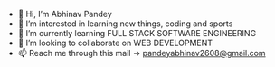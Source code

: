 - 👋 Hi, I’m Abhinav Pandey
- 👀 I’m interested in learning new things, coding and sports
- 🌱 I’m currently learning FULL STACK SOFTWARE ENGINEERING
- 💞️ I’m looking to collaborate on WEB DEVELOPMENT
- 📫 Reach me through this mail -> pandeyabhinav2608@gmail.com

<!---
ABHINAV-0601/ABHINAV-0601 is a ✨ special ✨ repository because its `README.md` (this file) appears on your GitHub profile.
You can click the Preview link to take a look at your changes.
--->

